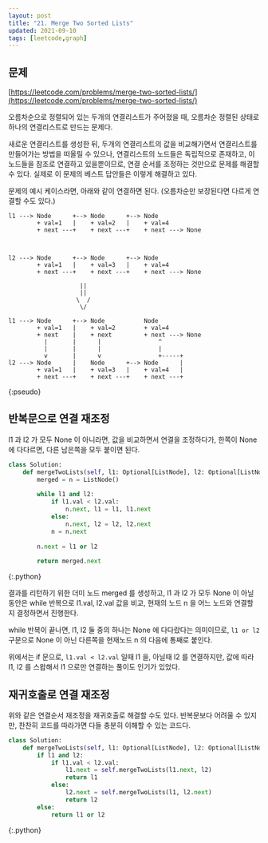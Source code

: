 ```yaml
---
layout: post
title: "21. Merge Two Sorted Lists"
updated: 2021-09-10
tags: [leetcode,graph]
---
```


## 문제

[https://leetcode.com/problems/merge-two-sorted-lists/](https://leetcode.com/problems/merge-two-sorted-lists/)

오름차순으로 정렬되어 있는 두개의 연결리스트가 주어졌을 때, 오름차순 정렬된 상태로 하나의 연결리스트로 만드는 문제다.

새로운 연결리스트를 생성한 뒤, 두개의 연결리스트의 값을 비교해가면서 연결리스트를 만들어가는 방법을 떠올릴 수 있으나, 연결리스트의 노드들은 독립적으로 존재하고, 이 노드들을 참조로 연결하고 있을뿐이므로, 연결 순서를 조정하는 것만으로 문제를 해결할 수 있다. 실제로 이 문제의 베스트 답안들은 이렇게 해결하고 있다.

문제의 예시 케이스라면, 아래와 같이 연결하면 된다. (오름차순만 보장된다면 다르게 연결할 수도 있다.)

```plaintext
l1 ---> Node      +--> Node      +--> Node
        + val=1   |    + val=2   |    + val=4
        + next ---+    + next ---+    + next ---> None



l2 ---> Node      +--> Node      +--> Node
        + val=1   |    + val=3   |    + val=4
        + next ---+    + next ---+    + next ---> None
        
                    ||
                    ||  
                   \  /
                    \/ 
                    
l1 ---> Node      +--> Node           Node
        + val=1   |    + val=2        + val=4
        + next    |    + next         + next ---> None
          |       |      |                ^
          |       |      |                |
          v       |      v                +-----+
l2 ---> Node      |    Node      +--> Node      |
        + val=1   |    + val=3   |    + val=4   |
        + next ---+    + next ---+    + next ---+
```
{:pseudo}

## 반복문으로 연결 재조정

l1 과 l2 가 모두 None 이 아니라면, 값을 비교하면서 연결을 조정하다가, 한쪽이 None 에 다다르면, 다른 남은쪽을 모두 붙이면 된다.

```python
class Solution:
    def mergeTwoLists(self, l1: Optional[ListNode], l2: Optional[ListNode]) -> Optional[ListNode]:
        merged = n = ListNode()
        
        while l1 and l2:
            if l1.val < l2.val:
                n.next, l1 = l1, l1.next
            else:
                n.next, l2 = l2, l2.next
            n = n.next
            
        n.next = l1 or l2
        
        return merged.next
```
{:.python}

결과를 리턴하기 위한 더미 노드 merged 를 생성하고, l1 과 l2 가 모두 None 이 아닐동안은 while 반복으로 l1.val, l2.val 값을 비교, 현재의 노드 n 을 어느 노드와 연결할지 결정하면서 진행한다.

while 반복이 끝나면, l1, l2 둘 중의 하나는 None 에 다다랐다는 의미이므로, `l1 or l2` 구문으로 None 이 아닌 다른쪽을 현재노드 n 의 다음에 통째로 붙인다.

위에서는 if 문으로, `l1.val < l2.val` 일때 l1 을, 아닐때 l2 를 연결하지만, 값에 따라 l1, l2 를 스왑해서 l1 으로만 연결하는 풀이도 인기가 있었다.

## 재귀호출로 연결 재조정

위와 같은 연결순서 재조정을 재귀호출로 해결할 수도 있다. 반복문보다 어려울 수 있지만, 찬찬히 코드를 따라가면 다들 충분히 이해할 수 있는 코드다.

```python
class Solution:
    def mergeTwoLists(self, l1: Optional[ListNode], l2: Optional[ListNode]) -> Optional[ListNode]:
        if l1 and l2:
            if l1.val < l2.val:
                l1.next = self.mergeTwoLists(l1.next, l2)
                return l1
            else:
                l2.next = self.mergeTwoLists(l1, l2.next)
                return l2
        else:
            return l1 or l2
```
{:.python}